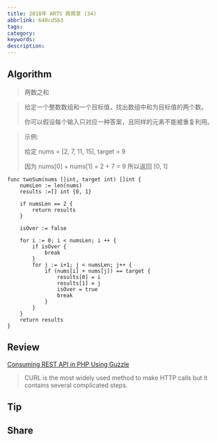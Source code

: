 ```yaml
---
title: 2018年 ARTS 周周享 (34)
abbrlink: 640cd5b3
tags:
category:
keywords:
description:
---
```


## Algorithm
 
> 两数之和

> 给定一个整数数组和一个目标值，找出数组中和为目标值的两个数。
> 
> 你可以假设每个输入只对应一种答案，且同样的元素不能被重复利用。

> 示例:
> 
> 给定 nums = [2, 7, 11, 15], target = 9
> 
> 因为 nums[0] + nums[1] = 2 + 7 = 9
> 所以返回 [0, 1]

```Golang
func twoSum(nums []int, target int) []int {
    numsLen := len(nums)
    results :=[] int {0, 1} 

    if numsLen == 2 {
        return results
    }

    isOver := false

    for i := 0; i < numsLen; i ++ {
        if isOver {
            break
        }
        for j := i+1; j < numsLen; j++ {
            if (nums[i] + nums[j]) == target {
                results[0] = i
                results[1] = j
                isOver = true
                break
            }
        }
    }
    return results
}
```

## Review

[Consuming REST API in PHP Using Guzzle](https://hackernoon.com/creating-rest-api-in-php-using-guzzle-d6a890499b02)

> CURL is the most widely used method to make HTTP calls but it contains several complicated steps.

## Tip

## Share
